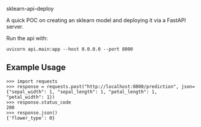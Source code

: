 sklearn-api-deploy

A quick POC on creating an sklearn model and deploying it via a FastAPI server.

Run the api with:
```
uvicorn api.main:app --host 0.0.0.0 --port 8000
```

## Example Usage
```text
>>> import requests
>>> response = requests.post("http://localhost:8000/prediction", json={"sepal_width": 1, "sepal_length": 1, "petal_length": 1, "petal_width": 1})
>>> response.status_code
200
>>> response.json()
{'flower_type': 0}
```
